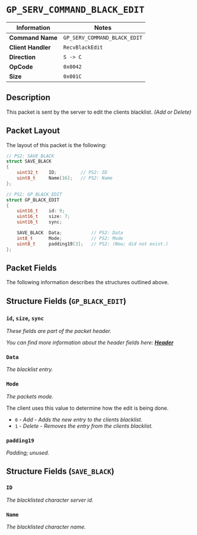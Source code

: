 # `GP_SERV_COMMAND_BLACK_EDIT`

| Information               | Notes |
|---                        |---    |
| **Command Name**          | `GP_SERV_COMMAND_BLACK_EDIT` |
| **Client Handler**        | `RecvBlackEdit` |
| **Direction**             | `S -> C` |
| **OpCode**                | `0x0042` |
| **Size**                  | `0x001C` |

## Description

This packet is sent by the server to edit the clients blacklist. _(Add or Delete)_

## Packet Layout

The layout of this packet is the following:

```cpp
// PS2: SAVE_BLACK
struct SAVE_BLACK
{
    uint32_t    ID;         // PS2: ID
    uint8_t     Name[16];   // PS2: Name
};

// PS2: GP_BLACK_EDIT
struct GP_BLACK_EDIT
{
    uint16_t    id: 9;
    uint16_t    size: 7;
    uint16_t    sync;

    SAVE_BLACK  Data;           // PS2: Data
    int8_t      Mode;           // PS2: Mode
    uint8_t     padding19[3];   // PS2: (New; did not exist.)
};
```

## Packet Fields

The following information describes the structures outlined above.

## Structure Fields (`GP_BLACK_EDIT`)

### `id`, `size`, `sync`

_These fields are part of the packet header._

_You can find more information about the header fields here: [**Header**](/world/HEADER.md)_

### `Data`

_The blacklist entry._

### `Mode`

_The packets mode._

The client uses this value to determine how the edit is being done.

  - `0` - _Add - Adds the new entry to the clients blacklist._
  - `1` - _Delete - Removes the entry from the clients blacklist._

### `padding19`

_Padding; unused._

## Structure Fields (`SAVE_BLACK`)

### `ID`

_The blacklisted character server id._

### `Name`

_The blacklisted character name._
